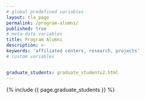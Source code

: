```yaml
---
# global predefined variables
layout: tla_page
permalink: /program-alumni/
published: true
# meta-data variables
title: Program Alumni
description: >-
keywords: 'affiliated centers, research, projects'
# custom variables


graduate_students: graduate_students2.html
---
```

{% include {{ page.graduate_students }} %}
